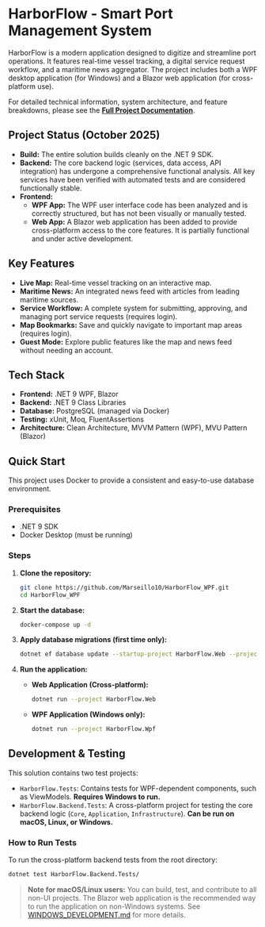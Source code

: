 # HarborFlow - Smart Port Management System

HarborFlow is a modern application designed to digitize and streamline port operations. It features real-time vessel tracking, a digital service request workflow, and a maritime news aggregator. The project includes both a WPF desktop application (for Windows) and a Blazor web application (for cross-platform use).

For detailed technical information, system architecture, and feature breakdowns, please see the **[Full Project Documentation](md_Files/HarborFlow_Full_Documentation.md)**.

## Project Status (October 2025)

- **Build:** The entire solution builds cleanly on the .NET 9 SDK.
- **Backend:** The core backend logic (services, data access, API integration) has undergone a comprehensive functional analysis. All key services have been verified with automated tests and are considered functionally stable.
- **Frontend:**
    - **WPF App:** The WPF user interface code has been analyzed and is correctly structured, but has not been visually or manually tested.
    - **Web App:** A Blazor web application has been added to provide cross-platform access to the core features. It is partially functional and under active development.

## Key Features

- **Live Map:** Real-time vessel tracking on an interactive map.
- **Maritime News:** An integrated news feed with articles from leading maritime sources.
- **Service Workflow:** A complete system for submitting, approving, and managing port service requests (requires login).
- **Map Bookmarks:** Save and quickly navigate to important map areas (requires login).
- **Guest Mode:** Explore public features like the map and news feed without needing an account.

## Tech Stack

- **Frontend:** .NET 9 WPF, Blazor
- **Backend:** .NET 9 Class Libraries
- **Database:** PostgreSQL (managed via Docker)
- **Testing:** xUnit, Moq, FluentAssertions
- **Architecture:** Clean Architecture, MVVM Pattern (WPF), MVU Pattern (Blazor)

## Quick Start

This project uses Docker to provide a consistent and easy-to-use database environment.

### Prerequisites

- .NET 9 SDK
- Docker Desktop (must be running)

### Steps

1.  **Clone the repository:**
    ```bash
    git clone https://github.com/Marseillo10/HarborFlow_WPF.git
    cd HarborFlow_WPF
    ```

2.  **Start the database:**
    ```bash
    docker-compose up -d
    ```

3.  **Apply database migrations (first time only):**
    ```bash
    dotnet ef database update --startup-project HarborFlow.Web --project HarborFlow.Infrastructure
    ```

4.  **Run the application:**

    - **Web Application (Cross-platform):**
        ```bash
        dotnet run --project HarborFlow.Web
        ```

    - **WPF Application (Windows only):**
        ```bash
        dotnet run --project HarborFlow.Wpf
        ```

## Development & Testing

This solution contains two test projects:

- `HarborFlow.Tests`: Contains tests for WPF-dependent components, such as ViewModels. **Requires Windows to run.**
- `HarborFlow.Backend.Tests`: A cross-platform project for testing the core backend logic (`Core`, `Application`, `Infrastructure`). **Can be run on macOS, Linux, or Windows.**

### How to Run Tests

To run the cross-platform backend tests from the root directory:

```bash
dotnet test HarborFlow.Backend.Tests/
```

> **Note for macOS/Linux users:** You can build, test, and contribute to all non-UI projects. The Blazor web application is the recommended way to run the application on non-Windows systems. See [WINDOWS_DEVELOPMENT.md](WINDOWS_DEVELOPMENT.md) for more details.